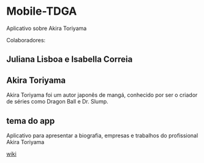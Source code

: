 # Mobile-TDGA
Aplicativo sobre Akira Toriyama

Colaboradores:
## Juliana Lisboa e Isabella Correia

## Akira Toriyama

Akira Toriyama foi um autor japonês de mangá, conhecido por ser o criador de séries como Dragon Ball e Dr. Slump.



## tema do app
Aplicativo para apresentar a biografia, empresas e trabalhos do profissional Akira Toriyama 


<a href="https://github.com/julianadlisboa/Mobile-TDGA.wiki.git">wiki</a>

